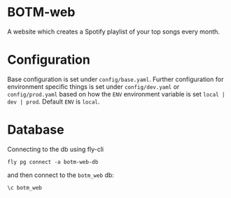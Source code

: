 # BOTM-web
A website which creates a Spotify playlist of your top songs every month.

# Configuration
Base configuration is set under `config/base.yaml`.
Further configuration for environment specific things is set under `config/dev.yaml` or `config/prod.yaml` based on how the `ENV` environment variable is set `local | dev | prod`.
Default `ENV` is `local`.

# Database
Connecting to the db using fly-cli
```
fly pg connect -a botm-web-db
```
and then connect to the `botm_web` db:
```
\c botm_web
```
